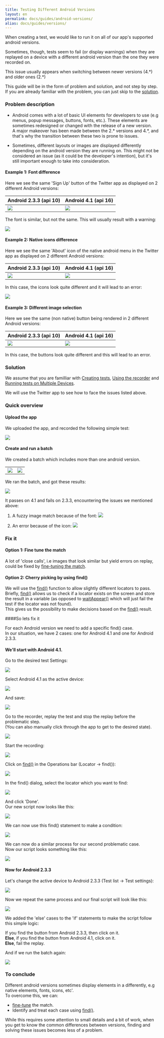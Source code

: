 ```yaml
---
title: Testing Different Android Versions
layout: en
permalink: docs/guides/android-versions/
alias: docs/guides/versions/
---
```


When creating a test, we would like to run it on all of our app's supported android versions.

Sometimes, though, tests seem to fail (or display warnings) when they are replayed on a device with a different android version than the one they were recorded on.

This issue usually appears when switching between newer versions (4.&#42;) and older ones (2.&#42;)

This guide will be in the form of problem and solution, and not step by step.
If you are already familiar with the problem, you can just skip to the [solution](#solution).

### Problem description 

+ Android comes with a lot of basic UI elements for developers to use (e.g menus, popup messages, buttons, fonts, etc.).
These elements are sometimes redesigned or changed with the release of a new version.   
A major makeover has been made between the 2.&#42; versions and 4.&#42;, and that's why the transition between these two is prone to issues.  

+ Sometimes, different layouts or images are displayed differently depending on the android version they are running on.
This might not be considered an issue (as it could be the developer's intention), but it's still important enough to take into consideration.


#### Example 1: Font difference
Here we see the same 'Sign Up' button of the Twitter app
as displayed on 2 different Android versions:  

<table class="table versions-table" align="center">
	<thead>
		<tr>
			<th>Android 2.3.3 (api 10)</th>
			<th>Android 4.1 (api 16)</th>
		</tr>
	</thead>
	<tbody>
		<tr>
			<td><img class="center shadow" src="/img/guides/versions/versions-01.png"></td>
			<td><img class="center shadow" src="/img/guides/versions/versions-02.png"></td>
		</tr>
	</tbody>
</table>

The font is similar, but not the same.
This will usually result with a warning:  

<img class="center shadow" src="/img/guides/versions/versions-03.png">

#### Example 2: Native icons difference

Here we see the same 'About' icon of the native android menu in the Twitter app
as displayed on 2 different Android versions:  

<table class="table versions-table" align="center">
	<thead>
		<tr>
			<th>Android 2.3.3 (api 10)</th>
			<th>Android 4.1 (api 16)</th>
		</tr>
	</thead>
	<tbody>
		<tr>
			<td><img class="center shadow" src="/img/guides/versions/versions-04.png"></td>
			<td><img class="center shadow" src="/img/guides/versions/versions-05.png"></td>
		</tr>
	</tbody>
</table>

In this case, the icons look quite different
and it will lead to an error: 

<img class="center shadow" src="/img/guides/versions/versions-06.png">

#### Example 3: Different image selection

Here we see the same (non native) button
being rendered in 2 different Android versions:     

<table class="table versions-table" align="center">
	<thead>
		<tr>
			<th>Android 2.3.3 (api 10)</th>
			<th>Android 4.1 (api 16)</th>
		</tr>
	</thead>
	<tbody>
		<tr>
			<td><img class="center shadow" src="/img/guides/versions/versions-07.png"></td>
			<td><img class="center shadow" src="/img/guides/versions/versions-08.png"></td>
		</tr>
	</tbody>
</table>

In this case, the buttons look quite different
and this will lead to an error.  


<h3 id="solution"> Solution </h3>

We assume that you are familliar with [Creating tests](/docs/getting-started/first-test/ "First test"), [Using the recorder](/docs/getting-started/recorder/ "Recorder") and [Running tests on Multiple Devices](/docs/getting-started/batches/ "Running a Test on Multiple Devices").  

We will use the Twitter app to see how to face the issues listed above.  

### Quick overview

#### Upload the app
We uploaded the app, and recorded the following simple test:  

<img class="center shadow" src="/img/guides/versions/versions-11.png">  

#### Create and run a batch

We created a batch which includes more than one android version.  

<table class="table versions-table" align="center">
	<tbody>
		<tr>
			<td>
				<img class="center shadow" src="/img/guides/versions/versions-12.png">
			</td>
			<td>
				<img class="center shadow" src="/img/guides/versions/versions-13.png">
			</td>
		</tr>
	</tbody>
</table>  

We ran the batch, and got these results:  

<img class="center shadow" src="/img/guides/versions/versions-14.png">  

It passes on 4.1 and fails on 2.3.3, encountering the issues we mentioned above:

1. A fuzzy image match because of the font:  <img class="center shadow" src="/img/guides/versions/versions-15.png"> 

2. An error because of the icon:  <img class="center shadow" src="/img/guides/versions/versions-16.png"> 


### Fix it

#### Option 1: Fine tune the match  

A lot of 'close calls', i.e images that look similar but yield errors on replay, could be fixed by [fine-tuning the match](/docs/guides/image-matching/#fine-tune-matching "Fine-tune Matching").  

#### Option 2: Cherry picking by using find()  

We will use the [find()](/docs/api/locator/#find "find()") function to allow slightly different locators to pass.  
Briefly, [find()](/docs/api/locator/#find "find()") allows us to check if a locator exists on the screen and store the result in a variable (as opposed to [waitAppear()](/docs/api/locator/#waitAppear "waitAppear()") which will just fail the test if the locator was not found).  
This gives us the possibility to make decisions based on the [find()](/docs/api/locator/#find "find()") result.

####So lets fix it

For each Android version we need to add a specific find() case.  
In our situation, we have 2 cases: one for Android 4.1 and one for Android 2.3.3.  
#### We'll start with Android 4.1.  

Go to the desired test Settings: 

<img class="center shadow" src="/img/guides/versions/versions-17.png">   

Select Android 4.1 as the active device:  

<img class="center shadow" src="/img/guides/versions/versions-13.png"> 

And save: 

<img class="center shadow" src="/img/guides/versions/versions-18.png"> 

Go to the recorder, replay the test and stop the replay before the problematic step.  
(You can also manually click through the app to get to the desired state).

<img class="center shadow" src="/img/guides/versions/versions-19.png"> 

Start the recording:

<img class="center shadow" src="/img/guides/versions/versions-20.png"> 


Click on [find()](/docs/api/locator/#find "find()") in the Operations bar (Locator -> find()):

<img class="center shadow" src="/img/guides/versions/versions-21.png"> 

In the find() dialog, select the locator which you want to find:

<img class="center shadow" src="/img/guides/versions/versions-22a.png"> 

And click 'Done'.  
Our new script now looks like this:

<img class="center shadow" src="/img/guides/versions/versions-23.png"> 

We can now use this find() statement to make a condition:

<img class="center shadow" src="/img/guides/versions/versions-24.png"> 

We can now do a similar process for our second problematic case.  
Now our script looks something like this:  

<img class="center shadow" src="/img/guides/versions/versions-25.png"> 

#### Now for Android 2.3.3

Let's change the active device to Android 2.3.3 (Test list -> Test settings):

<img class="center shadow" src="/img/guides/versions/versions-12.png"> 

Now we repeat the same process and our final script will look like this:

<img class="center shadow" src="/img/guides/versions/versions-26.png">   

We added the 'else' cases to the 'if' statements to make the script follow this simple logic:  

If you find the button from Android 2.3.3, then click on it.  
<b>Else</b>, if you find the button from Android 4.1, click on it.    
<b>Else</b>, fail the replay.   


And if we run the batch again:

<img class="center shadow" src="/img/guides/versions/versions-27.png"> 

### To conclude

Different android versions sometimes display elements in a differently, e.g native elements, fonts, icons, etc'.  
To overcome this, we can:  

+ [fine-tune](/docs/guides/image-matching/#fine-tune-matching "Fine-tune Matching")  the match.  
+ Identify and treat each case using [find()](/docs/api/locator/#find "find()").    


While this requires some attention to small details and a bit of work, when you get to know the common differences between versions, 
finding and solving these issues becomes less of a problem.  





















